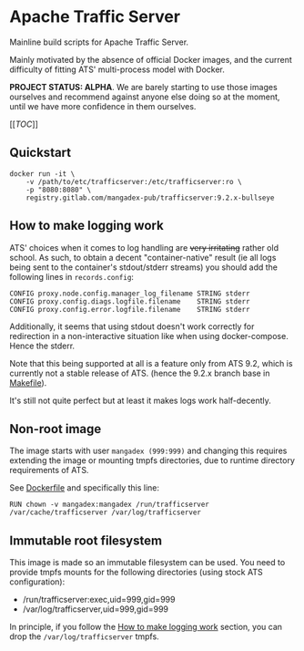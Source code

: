 # Apache Traffic Server

Mainline build scripts for Apache Traffic Server.

Mainly motivated by the absence of official Docker images, and the current
difficulty of fitting ATS' multi-process model with Docker.

**PROJECT STATUS: ALPHA**. We are barely starting to use those images ourselves
and recommend against anyone else doing so at the moment, until we have more
confidence in them ourselves.

[[_TOC_]]

## Quickstart

```shell
docker run -it \
    -v /path/to/etc/trafficserver:/etc/trafficserver:ro \
    -p "8080:8080" \
    registry.gitlab.com/mangadex-pub/trafficserver:9.2.x-bullseye
```

## How to make logging work

ATS' choices when it comes to log handling are ~~very irritating~~ rather old
school. As such, to obtain a decent "container-native" result (ie all logs being
sent to the container's stdout/stderr streams) you should add the following
lines in `records.config`:

```text
CONFIG proxy.node.config.manager_log_filename STRING stderr
CONFIG proxy.config.diags.logfile.filename    STRING stderr
CONFIG proxy.config.error.logfile.filename    STRING stderr
```

Additionally, it seems that using stdout doesn't work correctly for redirection
in a non-interactive situation like when using docker-compose. Hence the stderr.

Note that this being supported at all is a feature only from ATS 9.2, which is
currently not a stable release of ATS. (hence the 9.2.x branch base
in [Makefile](trafficserver/Makefile)).

It's still not quite perfect but at least it makes logs work half-decently.

## Non-root image

The image starts with user `mangadex (999:999)` and changing this requires
extending the image or mounting tmpfs directories, due to runtime directory
requirements of ATS.

See [Dockerfile](Dockerfile) and specifically this line:

```docker
RUN chown -v mangadex:mangadex /run/trafficserver /var/cache/trafficserver /var/log/trafficserver
```

## Immutable root filesystem

This image is made so an immutable filesystem can be used. You need to provide
tmpfs mounts for the following directories (using stock ATS configuration):

- /run/trafficserver:exec,uid=999,gid=999
- /var/log/trafficserver,uid=999,gid=999

In principle, if you follow
the [How to make logging work](#how-to-make-logging-work) section, you can drop
the `/var/log/trafficserver` tmpfs.
